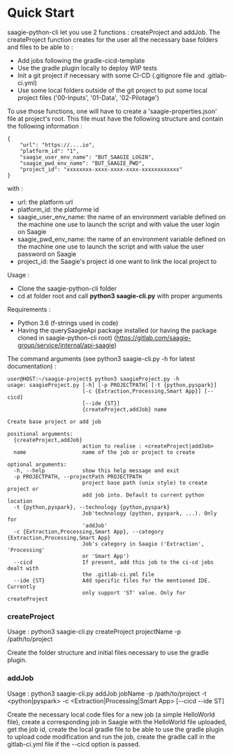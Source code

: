 # Quick Start

saagie-python-cli let you use 2 functions : createProject and addJob.
The createProject function creates for the user all the necessary base folders and files to be able to :
* Add jobs following the gradle-cicd-template
* Use the gradle plugin locally to deploy WIP tests
* Init a git project if necessary with some CI-CD (.gitignore file and .gitlab-ci.yml)
* Use some local folders outside of the git project to put some local project files ('00-Inputs', '01-Data', '02-Pilotage')

To use those functions, one will have to create a 'saagie-properties.json' file at project's root. This file must have the following structure and contain the following information :

	{
	    "url": "https://....io",
	    "platform_id": "1",
	    "saagie_user_env_name": "BUT_SAAGIE_LOGIN",
	    "saagie_pwd_env_name": "BUT_SAAGIE_PWD",
	    "project_id": "xxxxxxxx-xxxx-xxxx-xxxx-xxxxxxxxxxxx"
	}

with :
* url: the platform url
* platform_id: the platforme id
* saagie_user_env_name: the name of an environment variable defined on the machine one use to launch the script and with value the user login on Saagie
* saagie_pwd_env_name: the name of an environment variable defined on the machine one use to launch the script and with value the user password on Saagie
* project_id: the Saagie's project id one want to link the local project to

Usage :
* Clone the saagie-python-cli folder
* cd at folder root and call **python3 saagie-cli.py** with proper arguments

Requirements :
* Python 3.6 (f-strings used in code)
* Having the querySaagieApi package installed (or having the package cloned in saagie-python-cli root) (https://gitlab.com/saagie-group/service/internal/api-saagie)

The command arguments (see python3 saagie-cli.py -h for latest documentation) :

	user@HOST:~/saagie-project$ python3 saagieProject.py -h
	usage: saagieProject.py [-h] [-p PROJECTPATH] [-t {python,pyspark}]
	                        [-c {Extraction,Processing,Smart App}] [--cicd]
	                        [--ide {ST}]
	                        {createProject,addJob} name

	Create base project or add job

	positional arguments:
	  {createProject,addJob}
	                        action to realise : <createProject|addJob>
	  name                  name of the job or project to create

	optional arguments:
	  -h, --help            show this help message and exit
	  -p PROJECTPATH, --projectPath PROJECTPATH
	                        project base path (unix style) to create project or
	                        add job into. Default to current python location
	  -t {python,pyspark}, --technology {python,pyspark}
	                        Job'technology (python, pyspark, ...). Only for
	                        'addJob'
	  -c {Extraction,Processing,Smart App}, --category {Extraction,Processing,Smart App}
	                        Job's category in Saagie ('Extraction', 'Processing'
	                        or 'Smart App')
	  --cicd                If present, add this job to the ci-cd jobs dealt with
	                        the .gitlab-ci.yml file
	  --ide {ST}            Add specific files for the mentioned IDE. Currently
	                        only support 'ST' value. Only for createProject

### createProject

Usage : python3 saagie-cli.py createProject projectName -p /path/to/project 

Create the folder structure and initial files necessary to use the gradle plugin.

### addJob

Usage : python3 saagie-cli.py addJob jobName -p /path/to/project -t <python|pyspark> -c <Extraction|Processing|Smart App> [--cicd --ide ST]

Create the necessary local code files for a new job (a simple HelloWorld file), create a corresponding job in Saagie with the HelloWorld file uploaded, get the job id, create the local gradle file to be able to use the gradle plugin to upload code modification and run the job, create the gradle call in the gitlab-ci.yml file if the --cicd option is passed.
